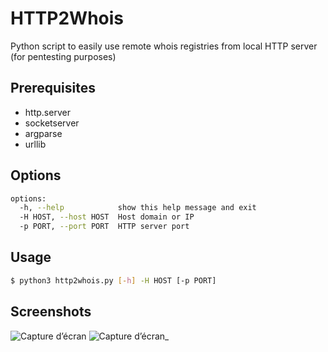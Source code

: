 # HTTP2Whois
Python script to easily use remote whois registries from local HTTP server (for pentesting purposes)

## Prerequisites
- http.server
- socketserver
- argparse
- urllib

## Options

```bash
options:
  -h, --help            show this help message and exit
  -H HOST, --host HOST  Host domain or IP
  -p PORT, --port PORT  HTTP server port
```

## Usage

```bash
$ python3 http2whois.py [-h] -H HOST [-p PORT]
```
## Screenshots

![Capture d’écran](https://github.com/mathis2001/HTTP2Whois/assets/40497633/2d882ba7-ecc4-4828-9c41-1ffd95e7ab1d)
![Capture d’écran_](https://github.com/mathis2001/HTTP2Whois/assets/40497633/94221df9-f89a-4ba9-8226-29a6a8696223)

